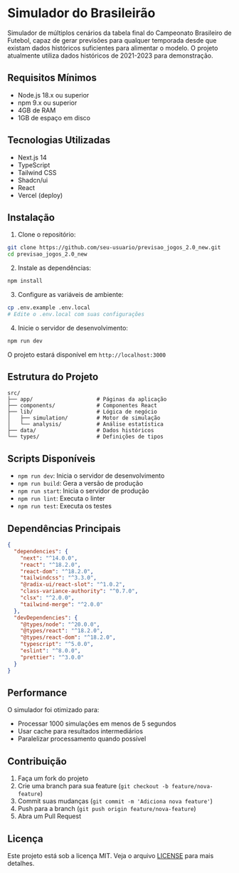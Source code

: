 # Simulador do Brasileirão

Simulador de múltiplos cenários da tabela final do Campeonato Brasileiro de Futebol, capaz de gerar previsões para qualquer temporada desde que existam dados históricos suficientes para alimentar o modelo. O projeto atualmente utiliza dados históricos de 2021-2023 para demonstração.

## Requisitos Mínimos

- Node.js 18.x ou superior
- npm 9.x ou superior
- 4GB de RAM
- 1GB de espaço em disco

## Tecnologias Utilizadas

- Next.js 14
- TypeScript
- Tailwind CSS
- Shadcn/ui
- React
- Vercel (deploy)

## Instalação

1. Clone o repositório:
```bash
git clone https://github.com/seu-usuario/previsao_jogos_2.0_new.git
cd previsao_jogos_2.0_new
```

2. Instale as dependências:
```bash
npm install
```

3. Configure as variáveis de ambiente:
```bash
cp .env.example .env.local
# Edite o .env.local com suas configurações
```

4. Inicie o servidor de desenvolvimento:
```bash
npm run dev
```

O projeto estará disponível em `http://localhost:3000`

## Estrutura do Projeto

```
src/
├── app/                    # Páginas da aplicação
├── components/             # Componentes React
├── lib/                    # Lógica de negócio
│   ├── simulation/         # Motor de simulação
│   └── analysis/           # Análise estatística
├── data/                   # Dados históricos
└── types/                  # Definições de tipos
```

## Scripts Disponíveis

- `npm run dev`: Inicia o servidor de desenvolvimento
- `npm run build`: Gera a versão de produção
- `npm run start`: Inicia o servidor de produção
- `npm run lint`: Executa o linter
- `npm run test`: Executa os testes

## Dependências Principais

```json
{
  "dependencies": {
    "next": "^14.0.0",
    "react": "^18.2.0",
    "react-dom": "^18.2.0",
    "tailwindcss": "^3.3.0",
    "@radix-ui/react-slot": "^1.0.2",
    "class-variance-authority": "^0.7.0",
    "clsx": "^2.0.0",
    "tailwind-merge": "^2.0.0"
  },
  "devDependencies": {
    "@types/node": "^20.0.0",
    "@types/react": "^18.2.0",
    "@types/react-dom": "^18.2.0",
    "typescript": "^5.0.0",
    "eslint": "^8.0.0",
    "prettier": "^3.0.0"
  }
}
```

## Performance

O simulador foi otimizado para:
- Processar 1000 simulações em menos de 5 segundos
- Usar cache para resultados intermediários
- Paralelizar processamento quando possível

## Contribuição

1. Faça um fork do projeto
2. Crie uma branch para sua feature (`git checkout -b feature/nova-feature`)
3. Commit suas mudanças (`git commit -m 'Adiciona nova feature'`)
4. Push para a branch (`git push origin feature/nova-feature`)
5. Abra um Pull Request

## Licença

Este projeto está sob a licença MIT. Veja o arquivo [LICENSE](LICENSE) para mais detalhes.
